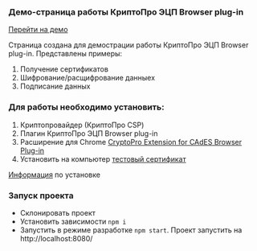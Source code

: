 ### Демо-страница работы КриптоПро ЭЦП Browser plug-in

[Перейти на демо](https://xenialugovaya.github.io/cryptopro-demo/)

Страница создана для демострации работы КриптоПро ЭЦП Browser plug-in. Представлены примеры:
1. Получение сертификатов
2. Шифрование/расщифрование данныех
3. Подписание данных


### Для работы необходимо установить:

1. Криптопровайдер (КриптоПро CSP)
2. Плагин КриптоПро ЭЦП Browser plug-in
3. Расширение для Chrome [CryptoPro Extension for CAdES Browser Plug-in](https://chrome.google.com/webstore/detail/cryptopro-extension-for-c/iifchhfnnmpdbibifmljnfjhpififfog?hl=ru)
4. Установить на компьютер [тестовый сертификат](https://www.cryptopro.ru/certsrv/)

[Информация](https://www.cryptopro.ru/products/cades/plugin) по установке

### Запуск проекта

- Склонировать проект
- Установить зависимости `npm i`
- Запустить в режиме разработке `npm start`. Проект запустить на http://localhost:8080/

